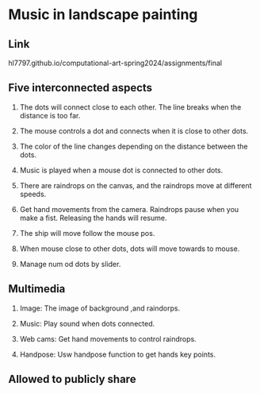 # Music in landscape painting
## Link
hl7797.github.io/computational-art-spring2024/assignments/final

## Five interconnected aspects
1. The dots will connect close to each other. The line breaks when the distance is too far.

2. The mouse controls a dot and connects when it is close to other dots.

3. The color of the line changes depending on the distance between the dots.

4. Music is played when a mouse dot is connected to other dots.

5. There are raindrops on the canvas, and the raindrops move at different speeds.

6. Get hand movements from the camera. Raindrops pause when you make a fist. Releasing the hands will resume.

7. The ship will move follow the mouse pos.

8. When mouse close to other dots, dots will move towards to mouse.

9. Manage num od dots by slider.

## Multimedia
1. Image: The image of background ,and raindorps.

2. Music: Play sound when dots connected.

3. Web cams: Get hand movements to control raindrops.

4. Handpose: Usw handpose function to get hands key points.
## Allowed to publicly share
